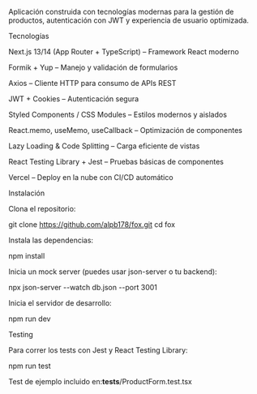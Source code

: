 Aplicación construida con tecnologías modernas para la gestión de productos, autenticación con JWT y experiencia de usuario optimizada.



Tecnologías

Next.js 13/14 (App Router + TypeScript) – Framework React moderno

Formik + Yup – Manejo y validación de formularios

Axios – Cliente HTTP para consumo de APIs REST

JWT + Cookies – Autenticación segura

Styled Components / CSS Modules – Estilos modernos y aislados

React.memo, useMemo, useCallback – Optimización de componentes

Lazy Loading & Code Splitting – Carga eficiente de vistas

React Testing Library + Jest – Pruebas básicas de componentes

Vercel – Deploy en la nube con CI/CD automático

Instalación

Clona el repositorio:

git clone https://github.com/alpb178/fox.git
cd fox

Instala las dependencias:

npm install

Inicia un mock server (puedes usar json-server o tu backend):

npx json-server --watch db.json --port 3001

Inicia el servidor de desarrollo:

npm run dev

 Testing

Para correr los tests con Jest y React Testing Library:

npm run test

Test de ejemplo incluido en:__tests__/ProductForm.test.tsx

